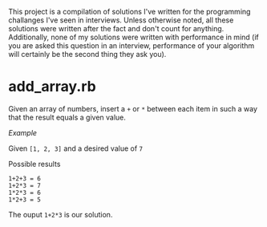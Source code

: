 This project is a compilation of solutions I've written for the programming challanges I've seen
in interviews. Unless otherwise noted, all these solutions were written after the fact and don't
count for anything. Additionally, none of my solutions were written with performance in mind
(if you are asked this question in an interview, performance of your algorithm will certainly be
the second thing they ask you).

add_array.rb
============

Given an array of numbers, insert a `+` or `*` between each item in such a way that the result 
equals a given value.

*Example*

Given `[1, 2, 3]` and a desired value of `7`

Possible results

    1+2+3 = 6
    1+2*3 = 7
    1*2*3 = 6
    1*2+3 = 5

The ouput `1+2*3` is our solution.